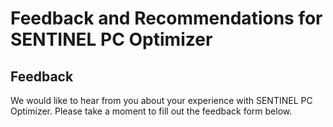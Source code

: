 # Feedback and Recommendations for SENTINEL PC Optimizer

## Feedback

We would like to hear from you about your experience with SENTINEL PC Optimizer. Please take a moment to fill out the feedback form below.